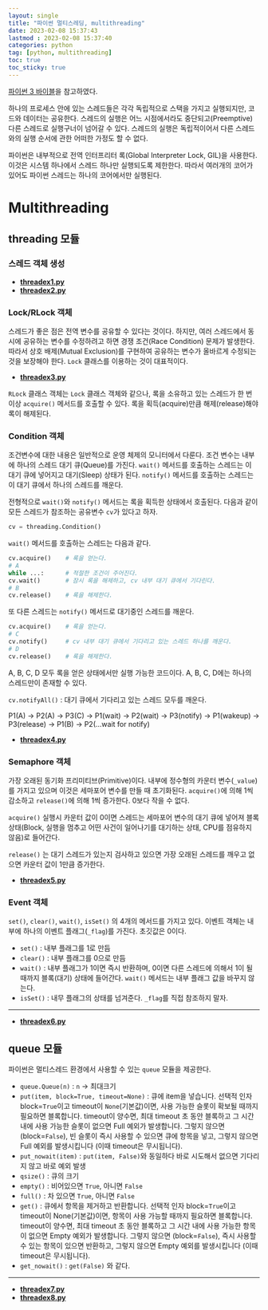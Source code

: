 ```yaml
---
layout: single
title: "파이썬 멀티스레딩, multithreading"
date: 2023-02-08 15:37:43
lastmod : 2023-02-08 15:37:40
categories: python
tag: [python, multithreading]
toc: true
toc_sticky: true
---
```


[파이썬 3 바이블](https://product.kyobobook.co.kr/detail/S000001019529)을 참고하였다.

하나의 프로세스 안에 있는 스레드들은 각각 독립적으로 스택을 가지고 실행되지만, 코드와 데이터는 공유한다. 스레드의 실행은 어느 시점에서라도 중단되고(Preemptive) 다른 스레드로 실행구너이 넘어갈 수 있다. 스레드의 실행은 독립적이어서 다른 스레드와의 실행 순서에 관한 어떠한 가정도 할 수 없다.

파이썬은 내부적으로 전역 인터프리터 록(Global Interpreter Lock, GIL)을 사용한다. 이것은 시스템 하나에서 스레드 하나만 실행되도록 제한한다. 따라서 여러개의 코어가 있어도 파이썬 스레드는 하나의 코어에서만 실행된다.

# Multithreading

## threading 모듈

### 스레드 객체 생성

* **[threadex1.py](https://github.com/helpingstar/multi-python/blob/main/python3_bible/threadex1.py)**
* **[threadex2.py](https://github.com/helpingstar/multi-python/blob/main/python3_bible/threadex2.py)**

### Lock/RLock 객체

스레드가 좋은 점은 전역 변수를 공유할 수 있다는 것이다. 하지만, 여러 스레드에서 동시에 공유하는 변수를 수정하려고 하면 경쟁 조건(Race Condition) 문제가 발생한다. 따라서 상호 배제(Mutual Exclusion)를 구현하여 공유하는 변수가 올바르게 수정되는 것을 보장해야 한다. `Lock` 클래스를 이용하는 것이 대표적이다.

* **[threadex3.py](https://github.com/helpingstar/multi-python/blob/main/python3_bible/threadex3.py)**

`RLock` 클래스 객체는 `Lock` 클래스 객체와 같으나, 록을 소유하고 있는 스레드가 한 번 이상 `acquire()` 메서드를 호출할 수 있다. 록을 획득(acquire)만큼 해제(release)해야 록이 해제된다.

### Condition 객체

조건변수에 대한 내용은 일반적으로 운영 체제의 모니터에서 다룬다. 조건 변수는 내부에 하나의 스레드 대기 큐(Queue)를 가진다. `wait()` 메서드를 호출하는 스레드는 이 대기 큐에 넣어지고 대기(Sleep) 상태가 된다. `notify()` 메서드를 호출하는 스레드는 이 대기 큐에서 하나의 스레드를 깨운다.

전형적으로 `wait()`와 `notify()` 메서드는 록을 획득한 상태에서 호출된다. 다음과 같이 모든 스레드가 참조하는 공유변수 `cv`가 있다고 하자.

```python
cv = threading.Condition()
```

`wait()` 메서드를 호출하는 스레드는 다음과 같다.

```python
cv.acquire()    # 록을 얻는다.
# A
while ...:      # 적절한 조건이 주어진다.
cv.wait()       # 잠시 록을 해제하고, cv 내부 대기 큐에서 기다린다.
# B
cv.release()    # 록을 해제한다.
```

또 다른 스레드는 `notify()` 메서드로 대기중인 스레드를 깨운다.

```python
cv.acquire()    # 록을 얻는다.
# C
cv.notify()     # cv 내부 대기 큐에서 기다리고 있는 스레드 하나를 깨운다.
# D
cv.release()    # 록을 해제한다.
```

A, B, C, D 모두 록을 얻은 상태에서만 실행 가능한 코드이다. A, B, C, D에는 하나의 스레드만이 존재할 수 있다.

`cv.notifyAll()` : 대기 큐에서 기다리고 있는 스레드 모두를 깨운다.

P1(A) -> P2(A) -> P3(C) -> P1(wait) -> P2(wait) -> P3(notify) -> P1(wakeup) -> P3(release) -> P1(B) -> P2(...wait for notify)

* **[threadex4.py](https://github.com/helpingstar/multi-python/blob/main/python3_bible/threadex3.py)**

### Semaphore 객체

가장 오래된 동기화 프리미티브(Primitive)이다. 내부에 정수형의 카운터 변수(`_value`)를 가지고 있으며 이것은 세마포어 변수를 만들 때 초기화된다. `acquire()`에 의해 1씩 감소하고 `release()`에 의해 1씩 증가한다. 0보다 작을 수 없다.

`acquire()` 실행시 카운터 값이 0이면 스레드는 세마포어 변수의 대기 큐에 넣어져 블록상태(Block, 실행을 멈추고 어떤 사건이 일어나기를 대기하는 상태, CPU를 점유하지 않음)로 들어간다.

`release()` 는 대기 스레드가 있는지 검사하고 있으면 가장 오래된 스레드를 깨우고 없으면 카운터 값이 1만큼 증가한다.

* **[threadex5.py](https://github.com/helpingstar/multi-python/blob/main/python3_bible/threadex5.py)**

### Event 객체

`set()`, `clear()`, `wait()`, `isSet()` 의 4개의 메서드를 가지고 있다. 이벤트 객체는 내부에 하나의 이벤트 플래그(`_flag`)를 가진다. 초깃값은 0이다.

* `set()` : 내부 플래그를 1로 만듬
* `clear()` : 내부 플래그를 0으로 만듬
* `wait()` : 내부 플래그가 1이면 즉시 반환하며, 0이면 다른 스레드에 의해서 1이 될 때까지 블록(대기) 상태에 들어간다. `wait()` 메서드는 내부 플래그 값을 바꾸지 않는다.
* `isSet()` : 내무 플래그의 상태를 넘겨준다. `_flag`를 직접 참조하지 말자.

---

* **[threadex6.py](https://github.com/helpingstar/multi-python/blob/main/python3_bible/threadex6.py)**

## queue 모듈

파이썬은 멀티스레드 환경에서 사용할 수 있는 `queue` 모듈을 제공한다.

* `queue.Queue(n)` : `n` -> 최대크기
* `put(item, block=True, timeout=None)` : 큐에 item을 넣습니다. 선택적 인자 block=`True`이고 timeout이 `None`(기본값)이면, 사용 가능한 슬롯이 확보될 때까지 필요하면 블록합니다. timeout이 양수면, 최대 timeout 초 동안 블록하고 그 시간 내에 사용 가능한 슬롯이 없으면 Full 예외가 발생합니다. 그렇지 않으면 (block=`False`), 빈 슬롯이 즉시 사용할 수 있으면 큐에 항목을 넣고, 그렇지 않으면 Full 예외를 발생시킵니다 (이때 timeout은 무시됩니다).
* `put_nowait(item)` : `put(item, False)`와 동일하다 바로 시도해서 없으면 기다리지 않고 바로 예외 발생
* `qsize()` : 큐의 크기
* `empty()` : 비어있으면 `True`, 아니면 `False`
* `full()` : 차 있으면 `True`, 아니면 `False`
* `get()` : 큐에서 항목을 제거하고 반환합니다. 선택적 인자 block=`True`이고 timeout이 None(기본값)이면, 항목이 사용 가능할 때까지 필요하면 블록합니다. timeout이 양수면, 최대 timeout 초 동안 블록하고 그 시간 내에 사용 가능한 항목이 없으면 Empty 예외가 발생합니다. 그렇지 않으면 (block=`False`), 즉시 사용할 수 있는 항목이 있으면 반환하고, 그렇지 않으면 Empty 예외를 발생시킵니다 (이때 timeout은 무시됩니다).
* `get_nowait()` : `get(False)` 와 같다.

---

* **[threadex7.py](https://github.com/helpingstar/multi-python/blob/main/python3_bible/threadex7.py)**
* **[threadex8.py](https://github.com/helpingstar/multi-python/blob/main/python3_bible/threadex8.py)**
